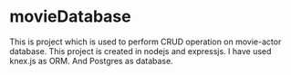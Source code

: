 # movieDatabase
This is project which is used to perform CRUD operation on movie-actor database. This project is created in nodejs and expressjs. I have used knex.js as ORM. And Postgres as database.
